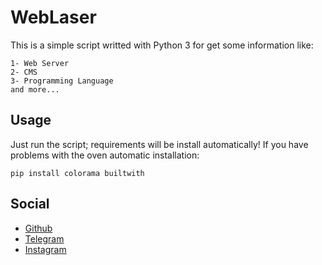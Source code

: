 # WebLaser
This is a simple script writted with Python 3 for get some information like:
```
1- Web Server
2- CMS
3- Programming Language
and more...
```

## Usage
Just run the script; requirements will be install automatically!
If you have problems with the oven automatic installation:
```
pip install colorama builtwith
```

## Social
- <a href="https://github.com/c0mmand5r">Github</a>
- <a href="https://t.me/c0mmand5r">Telegram</a>
- <a href="https://instagram.com/command5r">Instagram</a>
